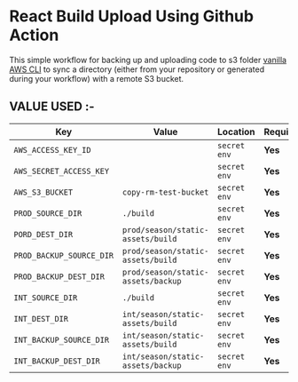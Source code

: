 # React Build Upload Using Github Action

This simple workflow for backing up and uploading code to s3 folder [vanilla AWS CLI](https://docs.aws.amazon.com/cli/index.html) to sync a directory (either from your repository or generated during your workflow) with a remote S3 bucket.

## VALUE USED :-

| Key                      | Value                              | Location     | Required |
| ------------------------ | ---------------------------------- | ------------ | -------- |
| `AWS_ACCESS_KEY_ID`      |                                    | `secret env` | **Yes**  |
| `AWS_SECRET_ACCESS_KEY`  |                                    | `secret env` | **Yes**  |
| `AWS_S3_BUCKET`          | `copy-rm-test-bucket`              | `secret env` | **Yes**  |
| `PROD_SOURCE_DIR`        | `./build`                          | `secret env` | **Yes**  |
| `PORD_DEST_DIR`          | `prod/season/static-assets/build`  | `secret env` | **Yes**  |
| `PROD_BACKUP_SOURCE_DIR` | `prod/season/static-assets/build`  | `secret env` | **Yes**  |
| `PROD_BACKUP_DEST_DIR`   | `prod/season/static-assets/backup` | `secret env` | **Yes**  |
| `INT_SOURCE_DIR`         | `./build`                          | `secret env` | **Yes**  |
| `INT_DEST_DIR`           | `int/season/static-assets/build`   | `secret env` | **Yes**  |
| `INT_BACKUP_SOURCE_DIR`  | `int/season/static-assets/build`   | `secret env` | **Yes**  |
| `INT_BACKUP_DEST_DIR`    | `int/season/static-assets/backup`  | `secret env` | **Yes**  |
